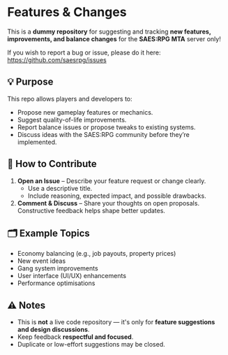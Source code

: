 # Features & Changes

This is a **dummy repository** for suggesting and tracking **new features, improvements, and balance changes** for the **SAES:RPG MTA** server only!

If you wish to report a bug or issue, please do it here: https://github.com/saesrpg/issues

## 💡 Purpose
This repo allows players and developers to:
- Propose new gameplay features or mechanics.
- Suggest quality-of-life improvements.
- Report balance issues or propose tweaks to existing systems.
- Discuss ideas with the SAES:RPG community before they’re implemented.

## 🧭 How to Contribute
1. **Open an Issue** – Describe your feature request or change clearly.  
   - Use a descriptive title.  
   - Include reasoning, expected impact, and possible drawbacks.
2. **Comment & Discuss** – Share your thoughts on open proposals.  
   Constructive feedback helps shape better updates.

## 🗂️ Example Topics
- Economy balancing (e.g., job payouts, property prices)
- New event ideas
- Gang system improvements
- User interface (UI/UX) enhancements
- Performance optimisations

## ⚠️ Notes
- This is **not** a live code repository — it's only for **feature suggestions and design discussions**.  
- Keep feedback **respectful and focused**.  
- Duplicate or low-effort suggestions may be closed.
